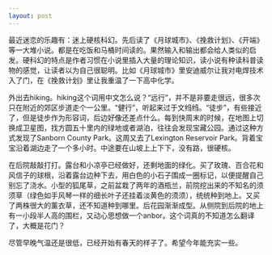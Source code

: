 ```yaml
---
layout: post
---
```


最近迷恋的乐趣有：迷上硬核科幻。先后读了《月球城市》、《挽救计划》、《开端》等一大堆小说。都是在吃饭和马桶时间读的。果然输入和输出都会给人类似的启发。硬科幻的特点是作者习惯在小说里插入大量的理论知识，读小说有种读科普读物的感觉，让读者以为自己很聪明。比如《月球城市》里安迪威尔让我对电焊技术入了门，在《挽救计划》里让我重温了一下高中化学。

外出去hiking。hiking这个词用中文怎么说？“远行”，并不是非要走很远，很多次只在附近的郊区步道走个一公里。“健行”，听起来过于文绉绉。“徒步”，有些接近了，但是徒步作为形容词，后边好像还差点什么。每到快周末的时候，在地图上切换成卫星图，找方圆五十里内的绿地或者湖泊，往往会发现宝藏公园。通过这种方式发现了Sanborn County Park。这周又去了Lexington Reservoir Park。背着宝宝沿着湖边走了一个多小时。中途要在山坡上上下下，没有路，很硬核。

在后院敲敲打打。露台和小凉亭已经做好，还剩地面的绿化。买了玫瑰、百合花和风信子的球根，沿着露台边种下去，用白色的小石子围成一圈标记，以便提醒自己别忘了浇水。小型的狐尾草，之前盆栽了两年的酒瓶兰，前院挖出来的不知名的须须草（绿色如手风琴一样的细长叶子还挂着淡黄色的须须），统统种到地上。又买了两株很大的薰衣草，还不知道种到哪里。后花园渐渐成型。从侧院到后院的地上有一小段半人高的围栏，又动心思想做一个anbor。这个词真的不知道怎么翻译了，大概是花门？

尽管早晚气温还是很低，已经开始有春天的样子了。希望今年能充实一些。
